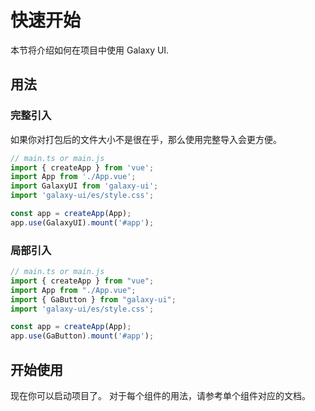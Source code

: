 # 快速开始

本节将介绍如何在项目中使用 Galaxy UI.
## 用法
### 完整引入
如果你对打包后的文件大小不是很在乎，那么使用完整导入会更方便。
```ts
// main.ts or main.js
import { createApp } from 'vue';
import App from './App.vue';
import GalaxyUI from 'galaxy-ui';
import 'galaxy-ui/es/style.css';

const app = createApp(App);
app.use(GalaxyUI).mount('#app');
```
### 局部引入
```ts
// main.ts or main.js
import { createApp } from "vue";
import App from "./App.vue";
import { GaButton } from "galaxy-ui";
import 'galaxy-ui/es/style.css';

const app = createApp(App);
app.use(GaButton).mount('#app');
```

## 开始使用
现在你可以启动项目了。 对于每个组件的用法，请参考单个组件对应的文档。
